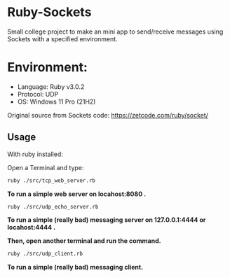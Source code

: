 # Ruby-Sockets

Small college project to make an mini app to send/receive messages using Sockets with a specified environment.

# Environment:

- Language: Ruby v3.0.2
- Protocol: UDP
- OS: Windows 11 Pro (21H2)

Original source from Sockets code: https://zetcode.com/ruby/socket/

## Usage

With ruby installed:

Open a Terminal and type:

```sh
ruby ./src/tcp_web_server.rb
```

**To run a simple web server on locahost:8080 .**

```sh
ruby ./src/udp_echo_server.rb
```

**To run a simple (really bad) messaging server on 127.0.0.1:4444 or locahost:4444 .**

**Then, open another terminal and run the command.**

```sh
ruby ./src/udp_client.rb
```

**To run a simple (really bad) messaging client.**
